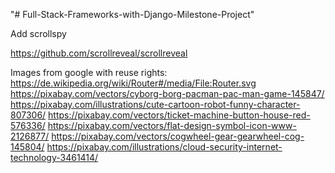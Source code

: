 "# Full-Stack-Frameworks-with-Django-Milestone-Project" 

Add scrollspy


https://github.com/scrollreveal/scrollreveal


Images from google with reuse rights:
https://de.wikipedia.org/wiki/Router#/media/File:Router.svg
https://pixabay.com/vectors/cyborg-borg-pacman-pac-man-game-145847/
https://pixabay.com/illustrations/cute-cartoon-robot-funny-character-807306/
https://pixabay.com/vectors/ticket-machine-button-house-red-576336/
https://pixabay.com/vectors/flat-design-symbol-icon-www-2126877/
https://pixabay.com/vectors/cogwheel-gear-gearwheel-cog-145804/
https://pixabay.com/illustrations/cloud-security-internet-technology-3461414/


